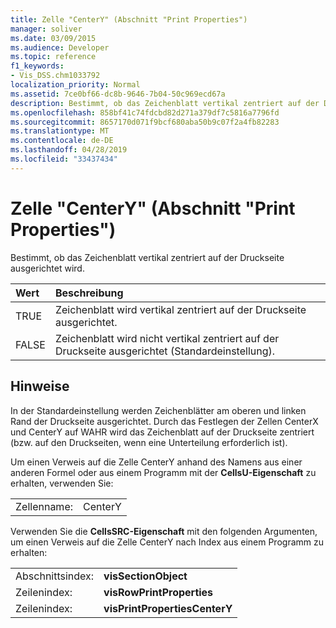 ```yaml
---
title: Zelle "CenterY" (Abschnitt "Print Properties")
manager: soliver
ms.date: 03/09/2015
ms.audience: Developer
ms.topic: reference
f1_keywords:
- Vis_DSS.chm1033792
localization_priority: Normal
ms.assetid: 7ce0bf66-dc8b-9646-7b04-50c969ecd67a
description: Bestimmt, ob das Zeichenblatt vertikal zentriert auf der Druckseite ausgerichtet wird.
ms.openlocfilehash: 858bf41c74fdcbd82d271a379df7c5816a7796fd
ms.sourcegitcommit: 8657170d071f9bcf680aba50b9c07f2a4fb82283
ms.translationtype: MT
ms.contentlocale: de-DE
ms.lasthandoff: 04/28/2019
ms.locfileid: "33437434"
---
```

# <a name="centery-cell-print-properties-section"></a>Zelle "CenterY" (Abschnitt "Print Properties")

Bestimmt, ob das Zeichenblatt vertikal zentriert auf der Druckseite ausgerichtet wird. 
  
|**Wert**|**Beschreibung**|
|:-----|:-----|
| TRUE  <br/> | Zeichenblatt wird vertikal zentriert auf der Druckseite ausgerichtet.  <br/> |
| FALSE  <br/> | Zeichenblatt wird nicht vertikal zentriert auf der Druckseite ausgerichtet (Standardeinstellung).  <br/> |
   
## <a name="remarks"></a>Hinweise

In der Standardeinstellung werden Zeichenblätter am oberen und linken Rand der Druckseite ausgerichtet. Durch das Festlegen der Zellen CenterX und CenterY auf WAHR wird das Zeichenblatt auf der Druckseite zentriert (bzw. auf den Druckseiten, wenn eine Unterteilung erforderlich ist). 
  
Um einen Verweis auf die Zelle CenterY anhand des Namens aus einer anderen Formel oder aus einem Programm mit der **CellsU-Eigenschaft** zu erhalten, verwenden Sie: 
  
|||
|:-----|:-----|
| Zellenname:  <br/> | CenterY  <br/> |
   
Verwenden Sie die **CellsSRC-Eigenschaft** mit den folgenden Argumenten, um einen Verweis auf die Zelle CenterY nach Index aus einem Programm zu erhalten: 
  
|||
|:-----|:-----|
| Abschnittsindex:  <br/> |**visSectionObject** <br/> |
| Zeilenindex:  <br/> |**visRowPrintProperties** <br/> |
| Zeilenindex:  <br/> |**visPrintPropertiesCenterY** <br/> |
   

